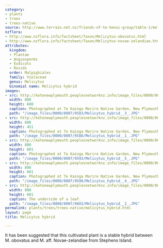 ```yaml
---
category:
- plants
- trees
- trees-native
source: http://www.terrain.net.nz/friends-of-te-henui-group/table-1/melicytus-hybrid.html
nzflora:
- http://www.nzflora.info/factsheet/Taxon/Melicytus-obovatus.html
- http://www.nzflora.info/factsheet/Taxon/Melicytus-novae-zelandiae.html
attributes:
  kingdom:
  - Plantae
  - Angiosperms
  - Eudicots
  - Rosids
  order: Malpighiales
  family: Violaceae
  genus: Melicytus
  binomial name: Melicytus hybrid
images:
- src: http://ketenewplymouth.peoplesnetworknz.info/image_files/0000/0007/9583/Melicytus_hybrid__3_.JPG
  width: 800
  height: 600
  caption: Photographed at Te Kainga Marire Native Garden, New Plymouth.
  path: "/image_files/0000/0007/9583/Melicytus_hybrid__3_.JPG"
- src: http://ketenewplymouth.peoplesnetworknz.info/image_files/0000/0007/9588/Melicytus_hybrid__1_.JPG
  width: 600
  height: 451
  caption: Photographed at Te Kainga Marire Native Garden, New Plymouth.
  path: "/image_files/0000/0007/9588/Melicytus_hybrid__1_.JPG"
- src: http://ketenewplymouth.peoplesnetworknz.info/image_files/0000/0007/9593/Melicytus_hybrid__5_.JPG
  width: 800
  height: 601
  caption: Photographed at Te Kainga Marire Native Garden, New Plymouth.
  path: "/image_files/0000/0007/9593/Melicytus_hybrid__5_.JPG"
- src: http://ketenewplymouth.peoplesnetworknz.info/image_files/0000/0007/9598/Melicytus_hybrid__4_.JPG
  width: 800
  height: 601
  caption: Photographed at Te Kainga Marire Native Garden, New Plymouth.
  path: "/image_files/0000/0007/9598/Melicytus_hybrid__4_.JPG"
- src: http://ketenewplymouth.peoplesnetworknz.info/image_files/0000/0007/9603/Melicytus_hybrid__2_.JPG
  width: 800
  height: 601
  caption: The underside of a leaf.
  path: "/image_files/0000/0007/9603/Melicytus_hybrid__2_.JPG"
permalink: plants/trees/trees-native/melicytus_hybrid.html
layout: page
title: Melicytus hybrid

---
```

It has been suggested that this cultivated plant is a stable hybrid between M. obovatus and M. aff. Novae-zelandiae from Stephens Island.

